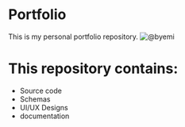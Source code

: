 # Portfolio
This is my personal portfolio repository.
![@byemi](https://github.com/byemidev/portfolio/assets/97583628/021e9819-bc6e-4d17-aecb-e7a112c3121b)

# This repository contains:
  - Source code
  - Schemas
  - UI/UX Designs
  - documentation 

